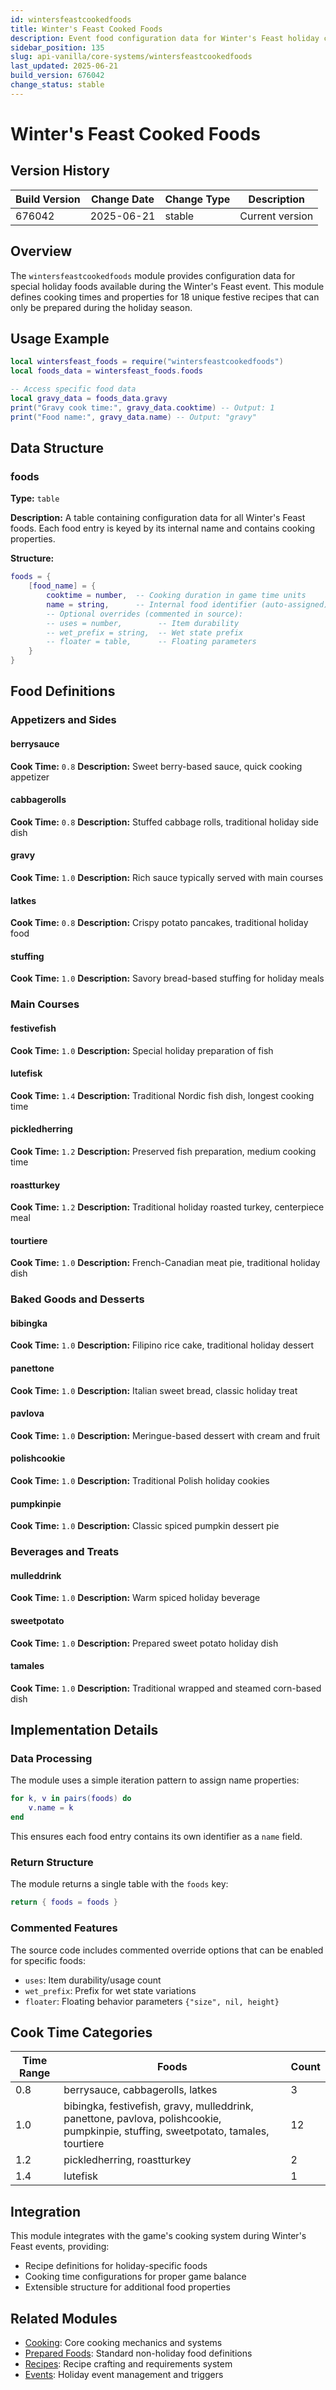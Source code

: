 ```yaml
---
id: wintersfeastcookedfoods
title: Winter's Feast Cooked Foods
description: Event food configuration data for Winter's Feast holiday cooking mechanics
sidebar_position: 135
slug: api-vanilla/core-systems/wintersfeastcookedfoods
last_updated: 2025-06-21
build_version: 676042
change_status: stable
---
```


# Winter's Feast Cooked Foods

## Version History
| Build Version | Change Date | Change Type | Description |
|---|----|----|----|
| 676042 | 2025-06-21 | stable | Current version |

## Overview

The `wintersfeastcookedfoods` module provides configuration data for special holiday foods available during the Winter's Feast event. This module defines cooking times and properties for 18 unique festive recipes that can only be prepared during the holiday season.

## Usage Example

```lua
local wintersfeast_foods = require("wintersfeastcookedfoods")
local foods_data = wintersfeast_foods.foods

-- Access specific food data
local gravy_data = foods_data.gravy
print("Gravy cook time:", gravy_data.cooktime) -- Output: 1
print("Food name:", gravy_data.name) -- Output: "gravy"
```

## Data Structure

### foods

**Type:** `table`

**Description:**
A table containing configuration data for all Winter's Feast foods. Each food entry is keyed by its internal name and contains cooking properties.

**Structure:**
```lua
foods = {
    [food_name] = {
        cooktime = number,  -- Cooking duration in game time units
        name = string,      -- Internal food identifier (auto-assigned)
        -- Optional overrides (commented in source):
        -- uses = number,        -- Item durability
        -- wet_prefix = string,  -- Wet state prefix
        -- floater = table,      -- Floating parameters
    }
}
```

## Food Definitions

### Appetizers and Sides

#### berrysauce
**Cook Time:** `0.8`
**Description:** Sweet berry-based sauce, quick cooking appetizer

#### cabbagerolls
**Cook Time:** `0.8` 
**Description:** Stuffed cabbage rolls, traditional holiday side dish

#### gravy
**Cook Time:** `1.0`
**Description:** Rich sauce typically served with main courses

#### latkes
**Cook Time:** `0.8`
**Description:** Crispy potato pancakes, traditional holiday food

#### stuffing
**Cook Time:** `1.0`
**Description:** Savory bread-based stuffing for holiday meals

### Main Courses

#### festivefish
**Cook Time:** `1.0`
**Description:** Special holiday preparation of fish

#### lutefisk
**Cook Time:** `1.4`
**Description:** Traditional Nordic fish dish, longest cooking time

#### pickledherring
**Cook Time:** `1.2`
**Description:** Preserved fish preparation, medium cooking time

#### roastturkey
**Cook Time:** `1.2`
**Description:** Traditional holiday roasted turkey, centerpiece meal

#### tourtiere
**Cook Time:** `1.0`
**Description:** French-Canadian meat pie, traditional holiday dish

### Baked Goods and Desserts

#### bibingka
**Cook Time:** `1.0`
**Description:** Filipino rice cake, traditional holiday dessert

#### panettone
**Cook Time:** `1.0`
**Description:** Italian sweet bread, classic holiday treat

#### pavlova
**Cook Time:** `1.0`
**Description:** Meringue-based dessert with cream and fruit

#### polishcookie
**Cook Time:** `1.0`
**Description:** Traditional Polish holiday cookies

#### pumpkinpie
**Cook Time:** `1.0`
**Description:** Classic spiced pumpkin dessert pie

### Beverages and Treats

#### mulleddrink
**Cook Time:** `1.0`
**Description:** Warm spiced holiday beverage

#### sweetpotato
**Cook Time:** `1.0`
**Description:** Prepared sweet potato holiday dish

#### tamales
**Cook Time:** `1.0`
**Description:** Traditional wrapped and steamed corn-based dish

## Implementation Details

### Data Processing

The module uses a simple iteration pattern to assign name properties:

```lua
for k, v in pairs(foods) do
    v.name = k
end
```

This ensures each food entry contains its own identifier as a `name` field.

### Return Structure

The module returns a single table with the `foods` key:

```lua
return { foods = foods }
```

### Commented Features

The source code includes commented override options that can be enabled for specific foods:

- `uses`: Item durability/usage count
- `wet_prefix`: Prefix for wet state variations  
- `floater`: Floating behavior parameters `{"size", nil, height}`

## Cook Time Categories

| Time Range | Foods | Count |
|------------|-------|-------|
| 0.8 | berrysauce, cabbagerolls, latkes | 3 |
| 1.0 | bibingka, festivefish, gravy, mulleddrink, panettone, pavlova, polishcookie, pumpkinpie, stuffing, sweetpotato, tamales, tourtiere | 12 |
| 1.2 | pickledherring, roastturkey | 2 |
| 1.4 | lutefisk | 1 |

## Integration

This module integrates with the game's cooking system during Winter's Feast events, providing:

- Recipe definitions for holiday-specific foods
- Cooking time configurations for proper game balance
- Extensible structure for additional food properties

## Related Modules

- [Cooking](./cooking.md): Core cooking mechanics and systems
- [Prepared Foods](./preparedfoods.md): Standard non-holiday food definitions  
- [Recipes](./recipes.md): Recipe crafting and requirements system
- [Events](./events.md): Holiday event management and triggers
